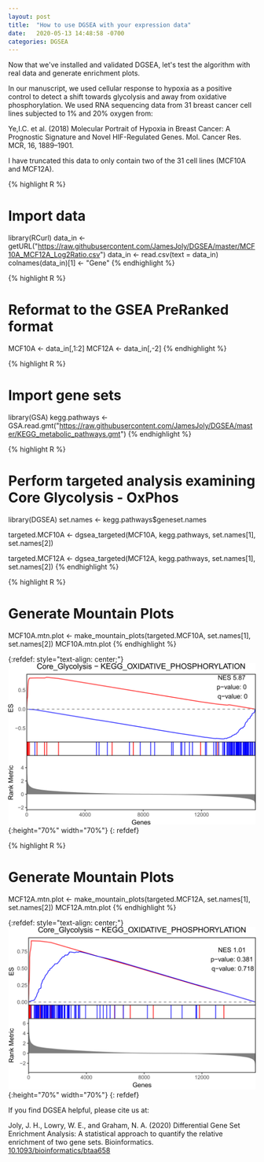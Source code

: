 ```yaml
---
layout: post
title:  "How to use DGSEA with your expression data"
date:   2020-05-13 14:48:58 -0700
categories: DGSEA
---
```


Now that we've installed and validated DGSEA, let's test the algorithm with real data and generate enrichment plots. 

In our manuscript, we used cellular response to hypoxia as a positive control to detect a shift towards glycolysis and away from oxidative phosphorylation. We used RNA sequencing data from 31 breast cancer cell lines subjected to 1% and 20% oxygen from:

Ye,I.C. et al. (2018) Molecular Portrait of Hypoxia in Breast Cancer: A Prognostic Signature and Novel HIF-Regulated Genes. Mol. Cancer Res. MCR, 16, 1889–1901.

I have truncated this data to only contain two of the 31 cell lines (MCF10A and MCF12A). 

{% highlight R %}
# Import data
library(RCurl)
data_in <- getURL("https://raw.githubusercontent.com/JamesJoly/DGSEA/master/MCF10A_MCF12A_Log2Ratio.csv")
data_in <- read.csv(text = data_in)
colnames(data_in)[1] <- "Gene"
{% endhighlight %}

{% highlight R %}
# Reformat to the GSEA PreRanked format
MCF10A <- data_in[,1:2]
MCF12A <- data_in[,-2]
{% endhighlight %}

{% highlight R %}
# Import gene sets
library(GSA)
kegg.pathways <- GSA.read.gmt("https://raw.githubusercontent.com/JamesJoly/DGSEA/master/KEGG_metabolic_pathways.gmt")
{% endhighlight %}

{% highlight R %}
# Perform targeted analysis examining Core Glycolysis - OxPhos
library(DGSEA)
set.names <- kegg.pathways$geneset.names

targeted.MCF10A <- dgsea_targeted(MCF10A, kegg.pathways,
                                  set.names[1], set.names[2])

targeted.MCF12A <- dgsea_targeted(MCF12A, kegg.pathways,
                                  set.names[1], set.names[2])
{% endhighlight %}

{% highlight R %}
# Generate Mountain Plots
MCF10A.mtn.plot <- make_mountain_plots(targeted.MCF10A, set.names[1], set.names[2])
MCF10A.mtn.plot
{% endhighlight %}

{:refdef: style="text-align: center;"}
![MCF10A_mtn_plot](https://raw.githubusercontent.com/JamesJoly/DGSEA/master/docs/assets/images/MCF10A_hypoxia_png.png){:height="70%" width="70%"}
{: refdef}


{% highlight R %}
# Generate Mountain Plots
MCF12A.mtn.plot <- make_mountain_plots(targeted.MCF12A, set.names[1], set.names[2])
MCF12A.mtn.plot
{% endhighlight %}

{:refdef: style="text-align: center;"}
![MCF12A_mtn_plot](https://raw.githubusercontent.com/JamesJoly/DGSEA/master/docs/assets/images/MCF12A_hypoxia_png.png){:height="70%" width="70%"}
{: refdef}

If you find DGSEA helpful, please cite us at: 

Joly, J. H., Lowry, W. E., and Graham, N. A. (2020) Differential Gene Set Enrichment Analysis: A statistical approach to quantify the relative enrichment of two gene sets. Bioinformatics. [10.1093/bioinformatics/btaa658][bioinformatics_link]


[DGSEA-gh]:   https://github.com/JamesJoly/DGSEA
[bioinformatics_link]:   https://doi.org/10.1093/bioinformatics/btaa658

